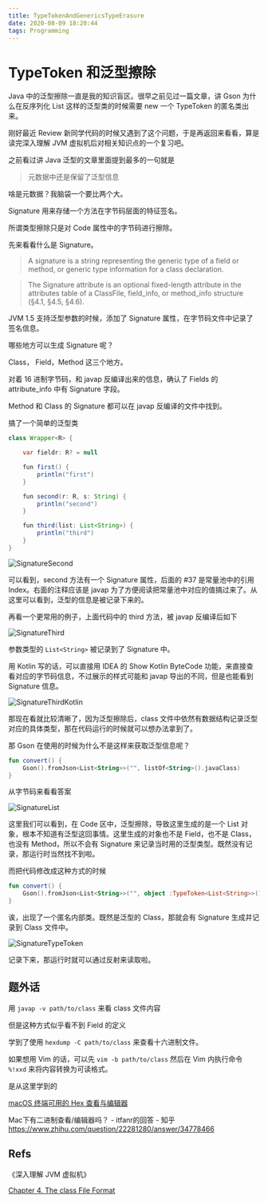 ```yaml
---
title: TypeTokenAndGenericsTypeErasure
date: 2020-08-09 18:20:44
tags: Programming
---
```

# TypeToken 和泛型擦除

Java 中的泛型擦除一直是我的知识盲区。很早之前见过一篇文章，讲 Gson 为什么在反序列化 List 这样的泛型类的时候需要 new  一个 TypeToken 的匿名类出来。

刚好最近 Review 新同学代码的时候又遇到了这个问题，于是再返回来看看，算是读完深入理解 JVM 虚拟机后对相关知识点的一个复习吧。
<!--more-->

之前看过讲 Java 泛型的文章里面提到最多的一句就是

> 元数据中还是保留了泛型信息

啥是元数据？我脑袋一个要比两个大。

Signature 用来存储一个方法在字节码层面的特征签名。

所谓类型擦除只是对 Code 属性中的字节码进行擦除。

先来看看什么是 Signature。

> A signature is a string representing the generic type of a field or method, or generic type information for a class declaration.

> The Signature attribute is an optional fixed-length attribute in the attributes table of a ClassFile, field_info, or method_info structure (§4.1, §4.5, §4.6).

JVM 1.5 支持泛型参数的时候，添加了 Signature 属性，在字节码文件中记录了签名信息。

哪些地方可以生成 Signature 呢？

Class， Field，Method 这三个地方。

对着 16 进制字节码，和 javap 反编译出来的信息，确认了 Fields 的 attribute_info 中有 Signature 字段。

Method 和 Class 的 Signature 都可以在 javap 反编译的文件中找到。

搞了一个简单的泛型类

```java
class Wrapper<R> {

    var fieldr: R? = null

    fun first() {
        println("first")
    }

    fun second(r: R, s: String) {
        println("second")
    }

    fun third(list: List<String>) {
        println("third")
    }
}
```

![SignatureSecond](SignatureSecond.png)

可以看到，second 方法有一个 Signature 属性，后面的 #37 是常量池中的引用 Index。右面的注释应该是 javap 为了方便阅读把常量池中对应的值搞过来了。从这里可以看到，泛型的信息是被记录下来的。

再看一个更常用的例子，上面代码中的 third 方法，被 javap 反编译后如下

![SignatureThird](SignatureThird.png)

参数类型的 `List<String>` 被记录到了 Signature 中。

用 Kotlin 写的话，可以直接用 IDEA 的 Show Kotlin ByteCode 功能，来直接查看对应的字节码信息，不过展示的样式可能和 javap 导出的不同，但是也能看到 Signature 信息。

![SignatureThirdKotlin](SignatureThirdKotlin.png)

那现在看就比较清晰了，因为泛型擦除后，class 文件中依然有数据结构记录泛型对应的具体类型，那在代码运行的时候就可以想办法拿到了。

那 Gson 在使用的时候为什么不是这样来获取泛型信息呢？

```kotlin
fun convert() {
    Gson().fromJson<List<String>>("", listOf<String>().javaClass)
}
```

从字节码来看看答案

![SignatureList](SignatureList.png)

这里我们可以看到，在 Code 区中，泛型擦除，导致这里生成的是一个 List 对象，根本不知道有泛型这回事情。这里生成的对象也不是 Field，也不是 Class，也没有 Method，所以不会有 Signature 来记录当时用的泛型类型。既然没有记录，那运行时当然找不到啦。

而把代码修改成这种方式的时候

```kotlin
fun convert() {
    Gson().fromJson<List<String>>("", object :TypeToken<List<String>>(){}.type)
}
```

诶，出现了一个匿名内部类。既然是泛型的 Class，那就会有 Signature 生成并记录到 Class 文件中。

![SignatureTypeToken](SignatureTypeToken.png)

记录下来，那运行时就可以通过反射来读取啦。

## 题外话

用 `javap -v path/to/class` 来看 class 文件内容

但是这种方式似乎看不到 Field 的定义

学到了使用 `hexdump -C path/to/class` 来查看十六进制文件。

如果想用 Vim 的话，可以先 `vim -b path/to/class` 然后在 Vim 内执行命令 `%!xxd` 来将内容转换为可读格式。

是从这里学到的

[macOS 终端可用的 Hex 查看与编辑器](https://learnku.com/articles/22249)

Mac下有二进制查看/编辑器吗？ - itfanr的回答 - 知乎
https://www.zhihu.com/question/22281280/answer/34778466

## Refs

《深入理解 JVM 虚拟机》

[Chapter 4. The class File Format](https://docs.oracle.com/javase/specs/jvms/se7/html/jvms-4.html#jvms-4.7.9)
